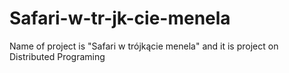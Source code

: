 # Safari-w-tr-jk-cie-menela
Name of project is "Safari w trójkącie menela" and it is project on Distributed Programing
